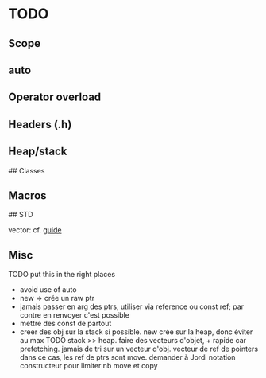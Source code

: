 # TODO

## Scope

## auto

## Operator overload

## Headers (.h)

## Heap/stack

## Classes

## Macros

## STD

vector: cf. [guide](https://code.probayes.net/probayes/devops/code-community-kb/-/wikis/guide/cpp/astuces/std::vector)

## Misc
TODO put this in the right places
  - avoid use of auto
  - new => crée un raw ptr
  - jamais passer en arg des ptrs, utiliser via reference ou const ref; par contre en renvoyer c'est possible
  - mettre des const de partout
  - creer des obj sur la stack si possible. new crée sur la heap, donc éviter au max
TODO stack >> heap. faire des vecteurs d'objet, + rapide car prefetching. jamais de tri sur un vecteur d'obj. vecteur de ref de pointers dans ce cas, les ref de ptrs sont move. demander à Jordi notation constructeur pour limiter nb move et copy 